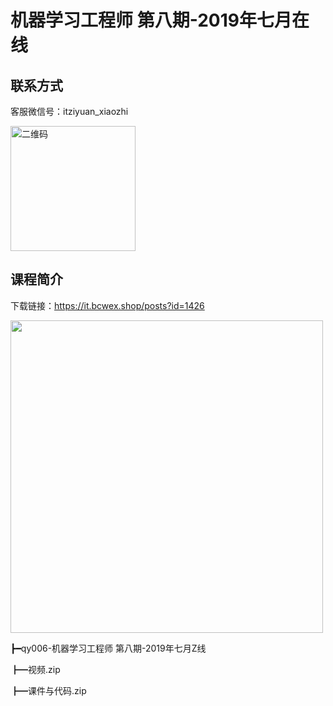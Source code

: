 # 机器学习工程师 第八期-2019年七月在线

## 联系方式

客服微信号：itziyuan_xiaozhi

<img src="https://ziyuanyun.oss-cn-guangzhou.aliyuncs.com/common/20240614073449/666b82192834a.jpg" width="200" height="200" alt="二维码">

## 课程简介

下载链接：https://it.bcwex.shop/posts?id=1426

<img src="https://ziyuanyun.oss-cn-guangzhou.aliyuncs.com/yun/20240515153933/664466b52adda.jpg" width="500" alt="">

  ┣━qy006-机器学习工程师 第八期-2019年七月Z线

 ┣━视频.zip

 ┣━课件与代码.zip

  